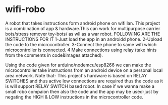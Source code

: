 # wifi-robo
A robot that takes instructions form android phone on wifi lan.
This project is a combination of app & hardware.This can work for multipurpose carrier bots/stress remover toy-bots/
as wll as a war robot.
FOLLOWING ARE THE INSTRUCTIONS FOR IT
1-Just load the app in an androidd phone.
2-Upload the code to the microcontroller.
3-Connect the phone to same wifi which microcontroller is connected.
4 Make connections using relay (take hints from the comments in code&images attached).

Using the code given for arduino/nodemcu/esp8266 we can make the microcontroller take instructions from an
android device on a personal local area network. 
Note that- This project's hardware is based on RELAY SWITCHES and thus active low connections are required
thus the code as it is will support RELAY SWITCH based robot.
In case if we wanna make a small robo compaion then also the code and the app may be used-just by negating the HIGH & LOW 
instructions in the microcontroller code.

